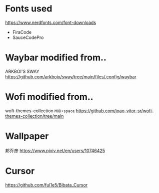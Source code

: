 # Fonts used
https://www.nerdfonts.com/font-downloads

- FiraCode
- SauceCodePro

# Waybar modified from..
ARKBOI'S SWAY
https://github.com/arkboix/sway/tree/main/files/.config/waybar


# Wofi modified from..
wofi-themes-collection
`MOD+space`
https://github.com/joao-vitor-sr/wofi-themes-collection/tree/main

# Wallpaper
邦乔彦
https://www.pixiv.net/en/users/10746425

# Cursor
https://github.com/ful1e5/Bibata_Cursor